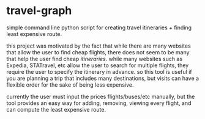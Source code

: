 travel-graph
============

simple command line python script for creating travel itineraries + finding least expensive route.

this project was motivated by the fact that while there are many websites that allow the user to
find cheap flights, there does not seem to be many that help the user find cheap *itineraries*.
while many websites such as Expedia, STATravel, etc allow the user to search for multiple flights,
they require the user to specify the itinerary in advance. so this tool is useful if you are 
planning a trip that includes many destinations, but visits can have a flexible order for the sake 
of being less expensive.

currently the user must input the prices flights/buses/etc manually, but the tool provides an easy 
way for adding, removing, viewing every flight, and can compute the least expensive route.
